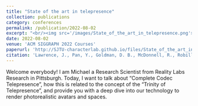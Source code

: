 ```yaml
---
title: "State of the art in telepresence"
collection: publications
category: conferences
permalink: /publication/2022-08-02
excerpt: "<br/><img src='/images/State_of_the_art_in_telepresence.png'>"
date: 2022-08-02
venue: 'ACM SIGGRAPH 2022 Courses'
paperurl: 'http://SJTU-characterlab.github.io/files/State_of_the_art_in_telepresence.pdf'
citation: 'Lawrence, J., Pan, Y., Goldman, D. B., McDonnell, R., Robillard, J., O. Sullivan, C., ... & Saragih, J. (2022). State of the art in telepresence. In ACM SIGGRAPH 2022 Courses (pp. 1-74).'
---
```


Welcome everybody! I am Michael a Research Scientist from Reality Labs Research in Pittsburgh. Today, I want to talk about “Complete Codec Telepresence”, how this is related to the concept of the “Trinity of Telepresence”, and provide you with a deep dive into our technology to render photorealistic avatars and spaces.

